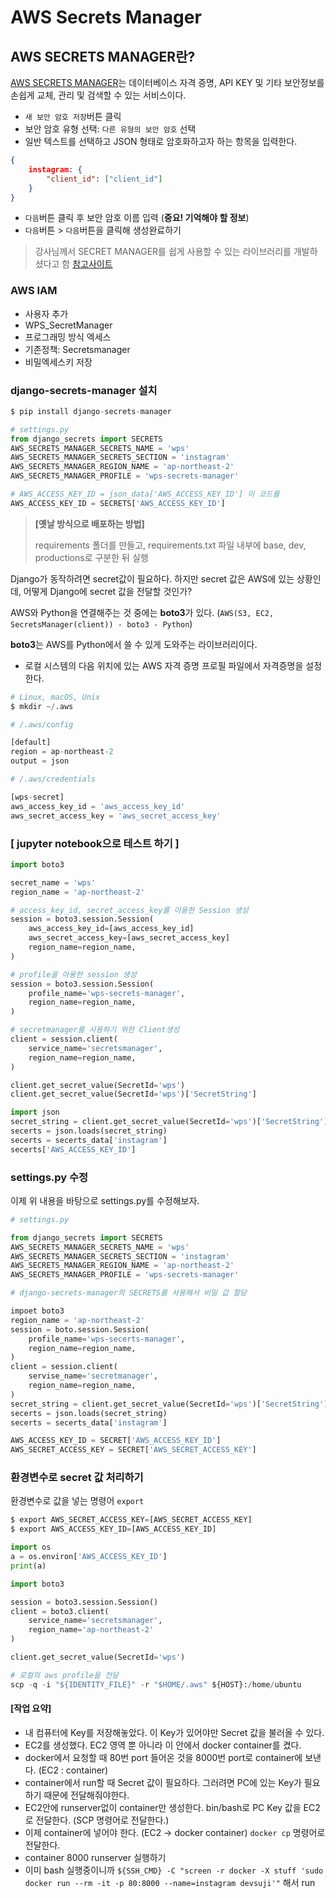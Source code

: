 # AWS Secrets Manager



## AWS SECRETS MANAGER란?

[AWS SECRETS MANAGER](https://aws.amazon.com/ko/secrets-manager/)는 데이터베이스 자격 증명, API KEY 및 기타 보안정보를 손쉽게 교체, 관리 및 검색할 수 있는 서비스이다.



- `새 보안 암호 저장`버튼 클릭
- 보안 암호 유형 선택: `다른 유형의 보안 암호` 선택
- 일반 텍스트를 선택하고 JSON 형태로 암호화하고자 하는 항목을 입력한다.

```json
{
	instagram: {
		"client_id": ["client_id"]
	}
}
```

- `다음`버튼 클릭 후 보안 암호 이름 입력 (**중요! 기억해야 할 정보**)
- `다음`버튼 > `다음`버튼을 클릭해 생성완료하기

> 강사님께서 SECRET MANAGER를 쉽게 사용할 수 있는 라이브러리를 개발하셨다고 함 [참고사이트](https://github.com/LeeHanYeong/django-secrets-manager)



### AWS IAM

- 사용자 추가
- WPS_SecretManager
- 프로그래밍 방식 엑세스
- 기존정책: Secretsmanager
- 비밀엑세스키 저장



### django-secrets-manager 설치

```python
$ pip install django-secrets-manager
```

```python
# settings.py
from django_secrets import SECRETS
AWS_SECRETS_MANAGER_SECRETS_NAME = 'wps'
AWS_SECRETS_MANAGER_SECRETS_SECTION = 'instagram'
AWS_SECRETS_MANAGER_REGION_NAME = 'ap-northeast-2'
AWS_SECRETS_MANAGER_PROFILE = 'wps-secrets-manager'
```

```python
# AWS_ACCESS_KEY_ID = json_data['AWS_ACCESS_KEY_ID'] 이 코드를
AWS_ACCESS_KEY_ID = SECRETS['AWS_ACCESS_KEY_ID']
```



> **[옛날 방식으로 배포하는 방법]**
>
> requirements 폴더를 만들고, requirements.txt 파일 내부에 base, dev, productions로 구분한 뒤 실행



Django가 동작하려면 secret값이 필요하다. 하지만 secret 값은 AWS에 있는 상황인데, 어떻게 Django에 secret 값을 전달할 것인가?

AWS와 Python을 연결해주는 것 중에는 **boto3**가 있다. (`AWS(S3, EC2, SecretsManager(client)) - boto3 - Python`)

**boto3**는 AWS를 Python에서 쓸 수 있게 도와주는 라이브러리이다.



- 로컬 시스템의 다음 위치에 있는 AWS 자격 증명 프로필 파일에서 자격증명을 설정한다.

```python
# Linux, macOS, Unix
$ mkdir ~/.aws
```

```python
# /.aws/config

[default]
region = ap-northeast-2
output = json
```

```python
# /.aws/credentials

[wps-secret]
aws_access_key_id = 'aws_access_key_id'
aws_secret_access_key = 'aws_secret_access_key'
```



### [ jupyter notebook으로 테스트 하기 ]

```python
import boto3

secret_name = 'wps'
region_name = 'ap-northeast-2'

# access_key_id, secret_access_key를 이용한 Session 생성
session = boto3.session.Session(
    aws_access_key_id=[aws_access_key_id]
    aws_secret_access_key=[aws_secret_access_key]
    region_name=region_name,
)

# profile을 아용한 session 생성
session = boto3.session.Session(
    profile_name='wps-secrets-manager',
    region_name=region_name,
)

# secretmanager를 사용하기 위한 Client생성
client = session.client(
    service_name='secretsmanager',
    region_name=region_name,
)

client.get_secret_value(SecretId='wps')
client.get_secret_value(SecretId='wps')['SecretString']

import json
secret_string = client.get_secret_value(SecretId='wps')['SecretString']
secerts = json.loads(secret_string)
secerts = secerts_data['instagram']
secerts['AWS_ACCESS_KEY_ID']
```



### settings.py 수정

이제 위 내용을 바탕으로 settings.py를 수정해보자.

```python
# settings.py

from django_secrets import SECRETS
AWS_SECRETS_MANAGER_SECRETS_NAME = 'wps'
AWS_SECRETS_MANAGER_SECRETS_SECTION = 'instagram'
AWS_SECRETS_MANAGER_REGION_NAME = 'ap-northeast-2'
AWS_SECRETS_MANAGER_PROFILE = 'wps-secrets-manager'

# django-secrets-manager의 SECRETS를 사용해서 비밀 값 할당

impoet boto3
region_name = 'ap-northeast-2'
session = boto.session.Session(
	profile_name='wps-secerts-manager',
	region_name=region_name,
)
client = session.client(
	servise_name='secretmanager',
	region_name=region_name,
)
secret_string = client.get_secret_value(SecretId='wps')['SecretString']
secerts = json.loads(secret_string)
secerts = secerts_data['instagram']

AWS_ACCESS_KEY_ID = SECRET['AWS_ACCESS_KEY_ID']
AWS_SECRET_ACCESS_KEY = SECRET['AWS_SECRET_ACCESS_KEY']
```



### 환경변수로 secret 값 처리하기

환경변수로 값을 넣는 명령어 `export`

```python
$ export AWS_SECRET_ACCESS_KEY=[AWS_SECRET_ACCESS_KEY]
$ export AWS_ACCESS_KEY_ID=[AWS_ACCESS_KEY_ID]
```

```python
import os
a = os.environ['AWS_ACCESS_KEY_ID']
print(a)
```

```python
import boto3

session = boto3.session.Session()
client = boto3.client(
    service_name='secretsmanager',
    region_name='ap-northeast-2'
)
```

```python
client.get_secret_value(SecretId='wps')
```

```python
# 로컬의 aws profile을 전달
scp -q -i "${IDENTITY_FILE}" -r "$HOME/.aws" ${HOST}:/home/ubuntu
```



#### [작업 요약]

- 내 컴퓨터에 Key를 저장해놓았다. 이 Key가 있어야만 Secret 값을 불러올 수 있다.
- EC2를 생성했다. EC2 영역 뿐 아니라 이 안에서 docker container를 켰다.
- docker에서 요청할 때 80번 port 들어온 것을 8000번 port로 container에 보낸다. (EC2 : container)
- container에서 run할 때 Secret 값이 필요하다. 그러려면 PC에 있는 Key가 필요하기 때문에 전달해줘야한다.
- EC2안에 runserver없이 container만 생성한다. bin/bash로 PC Key 값을 EC2로 전달한다. (SCP 명령어로 전달한다.)
- 이제 container에 넣어야 한다. (EC2 -> docker container) `docker cp` 명령어로 전달한다.
- container 8000 runserver 실행하기
- 이미 bash 실행중이니까 `${SSH_CMD} -C "screen -r docker -X stuff 'sudo docker run --rm -it -p 80:8000 --name=instagram devsuji'"` 해서 run

